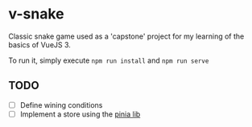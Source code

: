 # v-snake
Classic snake game used as a 'capstone' project for my learning of the basics of VueJS 3.

To run it, simply execute `npm run install` and `npm run serve`

## TODO

- [ ] Define wining conditions
- [ ] Implement a store using the [pinia lib](https://pinia.vuejs.org/)